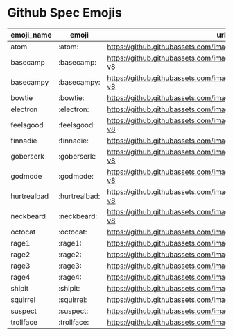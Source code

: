 # Github Spec Emojis

|emoji_name|emoji|url|
|---|---|---|
|atom|:atom:|https://github.githubassets.com/images/icons/emoji/atom.png?v8|
|basecamp|:basecamp:|https://github.githubassets.com/images/icons/emoji/basecamp.png?v8|
|basecampy|:basecampy:|https://github.githubassets.com/images/icons/emoji/basecampy.png?v8|
|bowtie|:bowtie:|https://github.githubassets.com/images/icons/emoji/bowtie.png?v8|
|electron|:electron:|https://github.githubassets.com/images/icons/emoji/electron.png?v8|
|feelsgood|:feelsgood:|https://github.githubassets.com/images/icons/emoji/feelsgood.png?v8|
|finnadie|:finnadie:|https://github.githubassets.com/images/icons/emoji/finnadie.png?v8|
|goberserk|:goberserk:|https://github.githubassets.com/images/icons/emoji/goberserk.png?v8|
|godmode|:godmode:|https://github.githubassets.com/images/icons/emoji/godmode.png?v8|
|hurtrealbad|:hurtrealbad:|https://github.githubassets.com/images/icons/emoji/hurtrealbad.png?v8|
|neckbeard|:neckbeard:|https://github.githubassets.com/images/icons/emoji/neckbeard.png?v8|
|octocat|:octocat:|https://github.githubassets.com/images/icons/emoji/octocat.png?v8|
|rage1|:rage1:|https://github.githubassets.com/images/icons/emoji/rage1.png?v8|
|rage2|:rage2:|https://github.githubassets.com/images/icons/emoji/rage2.png?v8|
|rage3|:rage3:|https://github.githubassets.com/images/icons/emoji/rage3.png?v8|
|rage4|:rage4:|https://github.githubassets.com/images/icons/emoji/rage4.png?v8|
|shipit|:shipit:|https://github.githubassets.com/images/icons/emoji/shipit.png?v8|
|squirrel|:squirrel:|https://github.githubassets.com/images/icons/emoji/squirrel.png?v8|
|suspect|:suspect:|https://github.githubassets.com/images/icons/emoji/suspect.png?v8|
|trollface|:trollface:|https://github.githubassets.com/images/icons/emoji/trollface.png?v8|
